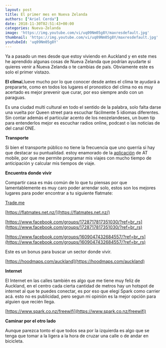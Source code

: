 ```yaml
---
layout: post
title: El primer mes en Nueva Zelanda
authors: ["Ariel Cerda"]
date: 2018-11-30T02:51:43+00:00
categories: Nueva-Zelanda
image: 'https://img.youtube.com/vi/uq09Nm05g8Y/maxresdefault.jpg'
thumbnail: 'https://img.youtube.com/vi/uq09Nm05g8Y/maxresdefault.jpg'
youtubeId: 'uq09Nm05g8Y'
---
```

Ya a pasado un mes desde que estoy viviendo en Auckland y en este mes he aprendido algunas cosas de Nueva Zelanda que podrían ayudarte si quieres venir a Nueva Zelanda o te cambias de país. Obviamente este es solo el primer vistazo.

**El clima**Llueve mucho por lo que conocer desde antes el clima te ayudará a prepararte, como en todos los lugares el pronostico del clima no es muy acertado es mejor prevenir que curar, por eso siempre ando con un paraguas.

Es una ciudad multi cultural en todo el sentido de la palabra, solo falta darse una vuelta por Queen street para escuchar fácilmente 5 idiomas diferentes. Sin contar además el particular acento de los neozelandeses, un buen tip para entenderlos mejor es escuchar radios online, podcast o las noticias de del canal ONE.

**Transporte**

Si bien el transporte público no tiene la frecuencia que uno querría si hay que destacar su puntualidad. estoy enamorado de la [aplicación](https://at.govt.nz/bus-train-ferry/more-services/mobile-services/) de AT mobile, por que me permite programar mis viajes con mucho tiempo de anticipación y calcular mis tiempos de viaje.

**Encuentra donde vivir**

Compartir casa es más común de lo que tu piensas por que lamentablemente es muy caro poder arrendar solo, estos son los mejores lugares para poder encontrar a tu siguiente flatmate:

[Trade.me](http://trade.me/)

[https://flatmates.net.nz/](https://flatmates.net.nz/)

[https://www.facebook.com/groups/1728717817351030/?ref=br_rs](https://www.facebook.com/groups/1728717817351030/?ref=br_rs)

[https://www.facebook.com/groups/1609047432684557/?ref=br_rs](https://www.facebook.com/groups/1609047432684557/?ref=br_rs)

Este es un bonus para buscar un sector donde vivir.

[https://hoodmaps.com/auckland](https://hoodmaps.com/auckland)

**Internet**

El Internet en las calles también es algo que me tiene muy feliz de Auckland, en el centro cada cierta cantidad de metros hay un hotspot de internet al que te puedes conectar, es por eso que elegí Spark como carrier acá. esto no es publicidad, pero segun mi opinión es la mejor opción para alguien que recién llega.

[https://www.spark.co.nz/freewifi](https://www.spark.co.nz/freewifi)

**Caminar por el otro lado**

Aunque parezca tonto el que todos sea por la izquierda es algo que se tenga que tomar a la ligera a la hora de cruzar una calle o de andar en bicicleta.
